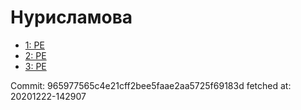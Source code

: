 # Нурисламова
- [1: PE](1.md)
- [2: PE](2.md)
- [3: PE](3.md)

Commit: 965977565c4e21cff2bee5faae2aa5725f69183d
 fetched at: 20201222-142907
